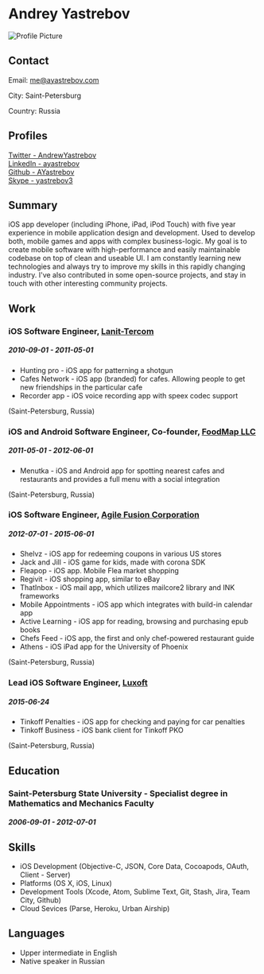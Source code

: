 

# Andrey Yastrebov

![Profile Picture](https://pbs.twimg.com/profile_images/447399592477208577/WYAs6nVo_400x400.jpeg)

## Contact

Email: [me@ayastrebov.com](mailto:me@ayastrebov.com)  



City: Saint-Petersburg  


Country: Russia  

## Profiles

[Twitter - AndrewYastrebov](https://twitter.com/AndrewYastrebov)  
[LinkedIn - ayastrebov](http://linkedin.com/in/ayastrebov)  
[Github - AYastrebov](https://github.com/AYastrebov)  
[Skype - yastrebov3](skype:yastrebov3?userinfo)  

## Summary

iOS app developer (including iPhone, iPad, iPod Touch) with five year experience in mobile application design and development. Used to develop both, mobile games and apps with complex business-logic. My goal is to create mobile software with high-performance and easily maintainable codebase on top of clean and useable UI. I am constantly learning new technologies and always try to improve my skills in this rapidly changing industry. I&#x27;ve also contributed in some open-source projects, and stay in touch with other interesting community projects.

## Work

### iOS Software Engineer, [Lanit-Tercom](http://www.lanit-tercom.ru/)
##### 2010-09-01 - 2011-05-01

* Hunting pro - iOS app for patterning a shotgun
* Cafes Network - iOS app (branded) for cafes. Allowing people to get new friendships in the particular cafe
* Recorder app - iOS voice recording app with speex codec support

(Saint-Petersburg, Russia)

### iOS and Android Software Engineer, Co-founder, [FoodMap LLC](http://menutka.ru/)
##### 2011-05-01 - 2012-06-01

* Menutka - iOS and Android app for spotting nearest cafes and restaurants and provides a full menu with a social integration

(Saint-Petersburg, Russia)

### iOS Software Engineer, [Agile Fusion Corporation](http://www.agilefusion.com/)
##### 2012-07-01 - 2015-06-01

* Shelvz - iOS app for redeeming coupons in various US stores
* Jack and Jill - iOS game for kids, made with corona SDK
* Fleapop - iOS app. Mobile Flea market shopping
* Regivit - iOS shopping app, similar to eBay
* ThatInbox - iOS mail app, which utilizes mailcore2 library and INK frameworks
* Mobile Appointments - iOS app which integrates with build-in calendar app
* Active Learning - iOS app for reading, browsing and purchasing epub books
* Chefs Feed - iOS app, the first and only chef-powered restaurant guide
* Athens - iOS iPad app for the University of Phoenix

(Saint-Petersburg, Russia)

### Lead iOS Software Engineer, [Luxoft](http://www.luxoft.com/)
##### 2015-06-24

* Tinkoff Penalties - iOS app for checking and paying for car penalties
* Tinkoff Business - iOS bank client for Tinkoff PKO

(Saint-Petersburg, Russia)



## Education

### Saint-Petersburg State University - Specialist degree in Mathematics and Mechanics Faculty
##### 2006-09-01 - 2012-07-01





## Skills

* iOS Development (Objective-C, JSON, Core Data, Cocoapods, OAuth, Client - Server)
* Platforms (OS X, iOS, Linux)
* Development Tools (Xcode, Atom, Sublime Text, Git, Stash, Jira, Team City, Github)
* Cloud Sevices (Parse, Heroku, Urban Airship)

## Languages

* Upper intermediate in English
* Native speaker in Russian
